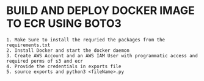 # BUILD AND DEPLOY DOCKER IMAGE TO ECR USING BOTO3

	1. Make Sure to install the requried the packages from the requirements.txt
	2. Install Docker and start the docker daemon 
	3. Create AWS Account and an AWS IAM User with programmatic access and required perms of s3 and ecr 
	4. Provide the credentials in exports file 
	5. source exports and python3 <fileName>.py
